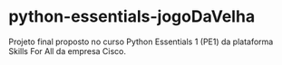 # python-essentials-jogoDaVelha
 Projeto final proposto no curso Python Essentials 1 (PE1) da plataforma Skills For All da empresa Cisco.
